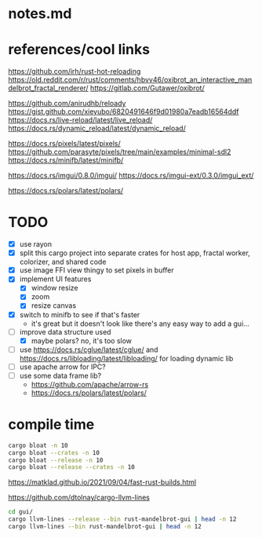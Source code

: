 # notes.md

# references/cool links
https://github.com/irh/rust-hot-reloading
https://old.reddit.com/r/rust/comments/hbvv46/oxibrot_an_interactive_mandelbrot_fractal_renderer/
  https://gitlab.com/Gutawer/oxibrot/

https://github.com/anirudhb/reloady
  https://gist.github.com/xieyubo/6820491646f9d01980a7eadb16564ddf
https://docs.rs/live-reload/latest/live_reload/
https://docs.rs/dynamic_reload/latest/dynamic_reload/

https://docs.rs/pixels/latest/pixels/
  https://github.com/parasyte/pixels/tree/main/examples/minimal-sdl2
https://docs.rs/minifb/latest/minifb/

https://docs.rs/imgui/0.8.0/imgui/
  https://docs.rs/imgui-ext/0.3.0/imgui_ext/

https://docs.rs/polars/latest/polars/





# TODO
- [x] use rayon
- [x] split this cargo project into separate crates for host app, fractal worker, colorizer, and shared code
- [x] use image FFI view thingy to set pixels in buffer
- [x] implement UI features
  - [x] window resize
  - [x] zoom
  - [x] resize canvas
- [x] switch to minifb to see if that's faster
  * it's great but it doesn't look like there's any easy way to add a gui...
- [ ] improve data structure used
  - [x] maybe polars? no, it's too slow
- [ ] use https://docs.rs/cglue/latest/cglue/ and https://docs.rs/libloading/latest/libloading/ for loading dynamic lib
- [ ] use apache arrow for IPC?
- [ ] use some data frame lib?
  * https://github.com/apache/arrow-rs
  * https://docs.rs/polars/latest/polars/



# compile time

```bash
cargo bloat -n 10
cargo bloat --crates -n 10
cargo bloat --release -n 10
cargo bloat --release --crates -n 10
```

https://matklad.github.io/2021/09/04/fast-rust-builds.html

https://github.com/dtolnay/cargo-llvm-lines
```bash
cd gui/
cargo llvm-lines --release --bin rust-mandelbrot-gui | head -n 12
cargo llvm-lines --bin rust-mandelbrot-gui | head -n 12
```


